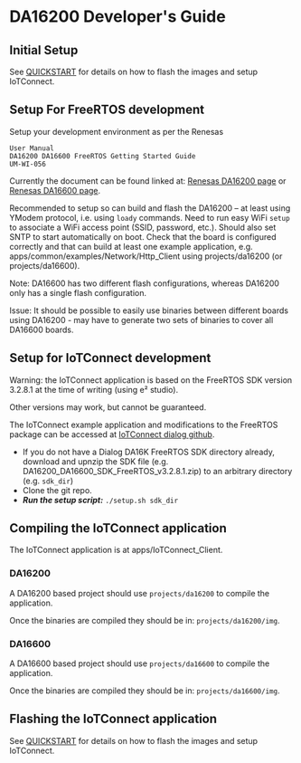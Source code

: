 # DA16200 Developer's Guide

## Initial Setup

See [QUICKSTART](./QUICKSTART.md) for details on how to flash the images and setup IoTConnect.

## Setup For FreeRTOS development

Setup your development environment as per the Renesas
```
User Manual
DA16200 DA16600 FreeRTOS Getting Started Guide
UM-WI-056
```

Currently the document can be found linked at:
[Renesas DA16200 page](https://www.renesas.com/us/en/products/wireless-connectivity/wi-fi/low-power-wi-fi/da16200mod-devkt-da16200-ultra-low-power-wi-fi-modules-development-kit?gclid=EAIaIQobChMIxKyz4qHcgAMV1oFQBh3eWQsQEAAYASAAEgLqnvD_BwE#document)
or
[Renesas DA16600 page](https://www.renesas.com/eu/en/products/wireless-connectivity/wi-fi/low-power-wi-fi/da16600mod-devkt-da16600-ultra-low-power-wi-fi-bluetooth-low-energy-modules-development-kit#document).

Recommended to setup so can build and flash the DA16200 – at least using YModem protocol, i.e. using `loady` commands. Need to run easy WiFi `setup` to associate a WiFi access point (SSID, password, etc.). Should also set SNTP to start automatically on boot. Check that the board is configured correctly and that can build at least one example application, e.g. apps/common/examples/Network/Http_Client using projects/da16200 (or projects/da16600).

Note: DA16600 has two different flash configurations, whereas DA16200 only has a single flash configuration.

Issue: It should be possible to easily use binaries between different boards using DA16200 - may have to generate two sets of binaries to cover all DA16600 boards.

## Setup for IoTConnect development

Warning: the IoTConnect application is based on the FreeRTOS SDK version 3.2.8.1 at the time of writing (using e² studio).

Other versions may work, but cannot be guaranteed.

The IoTConnect example application and modifications to the FreeRTOS package can be accessed at [IoTConnect dialog github](https://github.com/avnet-iotconnect/iotc-dialog-da16k-sdk).

* If you do not have a Dialog DA16K FreeRTOS SDK directory already, download and upnzip the SDK file (e.g. DA16200_DA16600_SDK_FreeRTOS_v3.2.8.1.zip) to an arbitrary directory (e.g. `sdk_dir`)
* Clone the git repo.
* ***Run the setup script:*** `./setup.sh sdk_dir`

## Compiling the IoTConnect application

The IoTConnect application is at apps/IoTConnect_Client.

### DA16200

A DA16200 based project should use `projects/da16200` to compile the application.

Once the binaries are compiled they should be in: `projects/da16200/img`.

### DA16600

A DA16600 based project should use `projects/da16600` to compile the application.

Once the binaries are compiled they should be in: `projects/da16600/img`.

## Flashing the IoTConnect application

See [QUICKSTART](./QUICKSTART.md) for details on how to flash the images and setup IoTConnect.

